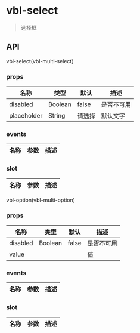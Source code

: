 # vbl-select

>选择框

## API

vbl-select(vbl-multi-select)

### props
|名称|类型|默认|描述
|----|----|----|----
|disabled|Boolean|false|是否不可用
|placeholder|String|请选择|默认文字

### events
|名称|参数|描述
|----|----|----

### slot
|名称|参数|描述
|----|----|----

vbl-option(vbl-multi-option)

### props
|名称|类型|默认|描述
|----|----|----|----
|disabled|Boolean|false|是否不可用
|value|||值

### events
|名称|参数|描述
|----|----|----

### slot
|名称|参数|描述
|----|----|----

